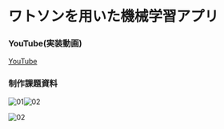 # ワトソンを用いた機械学習アプリ

### YouTube(実装動画)
[YouTube](https://youtu.be/PLHWV82GjFM)

### 制作課題資料
![01](https://user-images.githubusercontent.com/42370001/158520799-06f4a2a0-a00a-4de5-8455-7fbfe475c9e0.jpg)![02](https://user-images.githubusercontent.com/42370001/158520844-c417d72c-1016-44cd-bf99-c19be2cd7767.jpg)

![02](https://user-images.githubusercontent.com/42370001/158520916-2bc7b0b7-3740-45d7-9da0-a8755699cd51.jpg)
